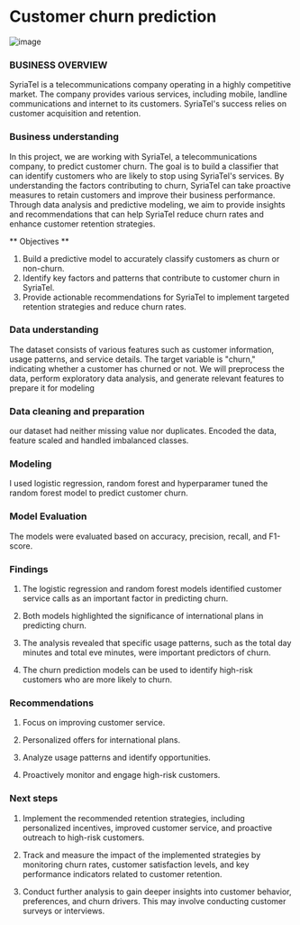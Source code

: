 # Customer churn prediction
![image](https://github.com/Evah282/Phase-3-project/assets/125399280/7628b364-833b-4769-9cd4-0afa26b659b3)
### BUSINESS OVERVIEW
SyriaTel is a telecommunications company operating in a highly competitive market.
The company provides various services, including mobile, landline communications and internet to its customers.
SyriaTel's success relies on customer acquisition and retention.

###  Business understanding
In this project, we are working with SyriaTel, a telecommunications company, to predict customer churn. The goal is to build a classifier that can identify customers who are likely to stop using SyriaTel's services. By understanding the factors contributing to churn, SyriaTel can take proactive measures to retain customers and improve their business performance. Through data analysis and predictive modeling, we aim to provide insights and recommendations that can help SyriaTel reduce churn rates and enhance customer retention strategies.

** Objectives **
1. Build a predictive model to accurately classify customers as churn or non-churn.
2. Identify key factors and patterns that contribute to customer churn in SyriaTel.
3. Provide actionable recommendations for SyriaTel to implement targeted retention strategies and reduce churn rates.

### Data understanding
The dataset consists of various features such as customer information, usage patterns, and service details. The target variable is "churn," indicating whether a customer has churned or not. We will preprocess the data, perform exploratory data analysis, and generate relevant features to prepare it for modeling

### Data cleaning and preparation
our dataset had neither missing value nor duplicates.
Encoded the data, feature scaled and handled imbalanced classes.

### Modeling
I used logistic regression, random forest and hyperparamer tuned the random forest model to predict customer churn.

### Model Evaluation
The models were evaluated based on accuracy, precision, recall, and F1-score.

### Findings 
1. The logistic regression and random forest models identified customer service calls as an important factor in predicting churn.

2. Both models highlighted the significance of international plans in predicting churn.

3. The analysis revealed that specific usage patterns, such as the total day minutes and total eve minutes, were important predictors of churn. 

4. The churn prediction models can be used to identify high-risk customers who are more likely to churn.

### Recommendations
1. Focus on improving customer service.

2. Personalized offers for international plans.

3. Analyze usage patterns and identify opportunities.

4. Proactively monitor and engage high-risk customers.

### Next steps
1. Implement the recommended retention strategies, including personalized incentives, improved customer service, and proactive outreach to high-risk customers.

2. Track and measure the impact of the implemented strategies by monitoring churn rates, customer satisfaction levels, and key performance indicators related to customer retention.

3. Conduct further analysis to gain deeper insights into customer behavior, preferences, and churn drivers. This may involve conducting customer surveys or interviews.

